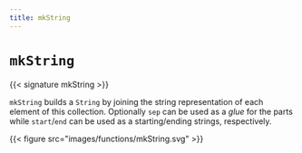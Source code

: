 ```yaml
---
title: mkString
---
```


# `mkString`

{{< signature mkString >}}

`mkString` builds a `String` by joining the string representation of each element of this collection. Optionally `sep` can be used as a _glue_ for the parts while `start`/`end` can be used as a starting/ending strings, respectively.

{{< figure src="images/functions/mkString.svg" >}}
